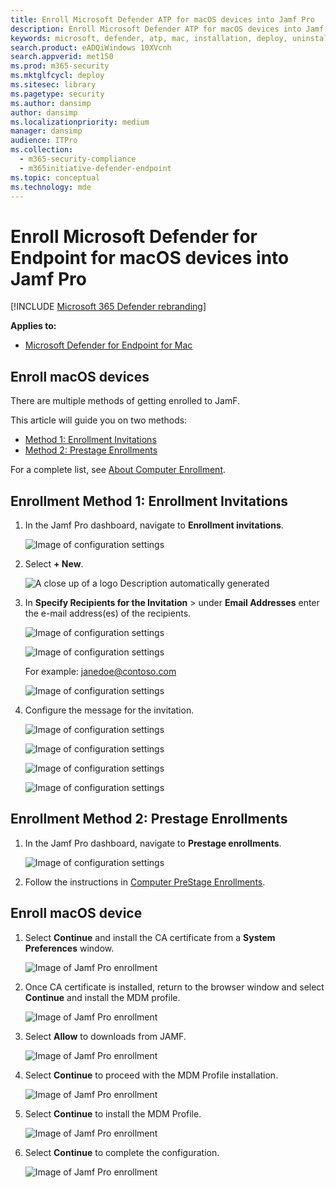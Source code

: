 ```yaml
---
title: Enroll Microsoft Defender ATP for macOS devices into Jamf Pro
description: Enroll Microsoft Defender ATP for macOS devices into Jamf Pro
keywords: microsoft, defender, atp, mac, installation, deploy, uninstallation, intune, jamfpro, macos, catalina, mojave, high sierra
search.product: eADQiWindows 10XVcnh
search.appverid: met150
ms.prod: m365-security
ms.mktglfcycl: deploy
ms.sitesec: library
ms.pagetype: security
ms.author: dansimp
author: dansimp
ms.localizationpriority: medium
manager: dansimp
audience: ITPro
ms.collection: 
  - m365-security-compliance
  - m365initiative-defender-endpoint
ms.topic: conceptual
ms.technology: mde
---
```


# Enroll Microsoft Defender for Endpoint for macOS devices into Jamf Pro 

[!INCLUDE [Microsoft 365 Defender rebranding](../../includes/microsoft-defender.md)]


**Applies to:**

- [Microsoft Defender for Endpoint for Mac](microsoft-defender-atp-mac.md)

## Enroll macOS devices

There are multiple methods of getting enrolled to JamF.

This article will guide you on two methods:

- [Method 1:  Enrollment Invitations](#enrollment-method-1-enrollment-invitations)
- [Method 2:  Prestage Enrollments](#enrollment-method-2-prestage-enrollments)

For a complete list, see [About Computer Enrollment](https://docs.jamf.com/9.9/casper-suite/administrator-guide/About_Computer_Enrollment.html).


## Enrollment Method 1: Enrollment Invitations

1. In the Jamf Pro dashboard, navigate to **Enrollment invitations**.

    ![Image of configuration settings](images/a347307458d6a9bbfa88df7dbe15398f.png)

2. Select **+ New**.

    ![A close up of a logo Description automatically generated](images/b6c7ad56d50f497c38fc14c1e315456c.png)

3. In **Specify Recipients for the Invitation** > under **Email Addresses** enter the e-mail address(es) of the recipients.

    ![Image of configuration settings](images/718b9d609f9f77c8b13ba88c4c0abe5d.png)

    ![Image of configuration settings](images/ae3597247b6bc7c5347cf56ab1e820c0.png)

    For example: janedoe@contoso.com

    ![Image of configuration settings](images/4922c0fcdde4c7f73242b13bf5e35c19.png)

4. Configure the message for the invitation.

    ![Image of configuration settings](images/ce580aec080512d44a37ff8e82e5c2ac.png)

    ![Image of configuration settings](images/5856b765a6ce677caacb130ca36b1a62.png)

    ![Image of configuration settings](images/3ced5383a6be788486d89d407d042f28.png)

    ![Image of configuration settings](images/54be9c6ed5b24cebe628dc3cd9ca4089.png)

## Enrollment Method 2: Prestage Enrollments

1. In the Jamf Pro dashboard, navigate to **Prestage enrollments**.

    ![Image of configuration settings](images/6fd0cb2bbb0e60a623829c91fd0826ab.png)

2. Follow the instructions in [Computer PreStage Enrollments](https://docs.jamf.com/9.9/casper-suite/administrator-guide/Computer_PreStage_Enrollments.html).

## Enroll macOS device

1. Select **Continue** and install the CA certificate from a **System Preferences** window.

    ![Image of Jamf Pro enrollment](images/jamfpro-ca-certificate.png)

2. Once CA certificate is installed, return to the browser window and select **Continue** and install the MDM profile. 

    ![Image of Jamf Pro enrollment](images/jamfpro-install-mdm-profile.png)

3. Select **Allow** to downloads from JAMF.

    ![Image of Jamf Pro enrollment](images/jamfpro-download.png)

4. Select **Continue** to proceed with the MDM Profile installation. 

    ![Image of Jamf Pro enrollment](images/jamfpro-install-mdm.png)

5. Select **Continue** to install the MDM Profile.

    ![Image of Jamf Pro enrollment](images/jamfpro-mdm-unverified.png)

6. Select **Continue**  to complete the configuration. 

    ![Image of Jamf Pro enrollment](images/jamfpro-mdm-profile.png)
